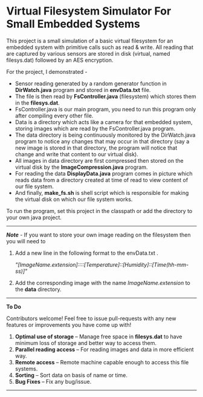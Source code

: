 

# Virtual Filesystem Simulator For Small Embedded Systems

This project is a small simulation of a basic virtual filesystem for an embedded system with primitive calls such as read & write. All reading that are captured by various sensors are stored in disk (virtual, named filesys.dat) followed by an AES encryption.
 
For the project, I demonstrated - 

 - Sensor reading generated by a random generator function in **DirWatch.java** program and stored in **envData.txt** file.
 - The file is then read by **FsController.java** (filesystem) which stores them in the **filesys.dat**.
 -  FsController.java is our main program, you need to run this program only after compiling every other file.
 - Data is a directory which acts like a camera for that embedded system, storing images which are read by the FsController.java program.
 - The data directory is being continuously monitored by the DirWatch.java program to notice any changes that may occur in that directory (say a new image is stored in that directory, the program will notice that change and write that content to our virtual disk).
 - All images in data directory are first compressed then stored on the virtual disk by the **ImageCompression.java** program.
 - For reading the data **DisplayData.java** program comes in picture which reads data from a directory created at time of read to view content of our file system.
 - And finally, **make_fs.sh** is shell script which is responsible for making the virtual disk on which our file system works.

To run the program, set this project in the classpath or add the directory to your own java project.

---

***Note*** - If you want to store your own image reading on the filesystem then you will need to 

 1. Add a new line in the following format to the envData.txt .
 
    *"[ImageName.extension]::::[Temperature]::[Humidity]::[Time(hh-mm-ss)]"*

 2. Add the corresponding image with the name *ImageName.extension* to the **data** directory.


---

**To Do**

Contributors welcome! Feel free to issue pull-requests with any new features or improvements you have come up with!

1. **Optimal use of storage** – Manage free space in **filesys.dat** to have minimum loss of storage and better way to access them.
2. **Parallel reading access** – For reading images and data in more efficient way.
3. **Remote access** – Remote machine capable enough to access this file systems.
4. **Sorting** – Sort data on basis of name or time.
5. **Bug Fixes** – Fix any bug/issue.

---
